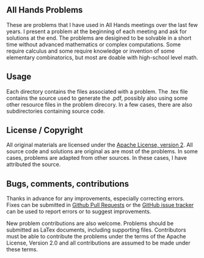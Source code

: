 ## All Hands Problems

These are problems that I have used in All Hands meetings over the last few years. I present a problem at the beginning of each meeting and ask for solutions at the end.  The problems are desigined to be solvable in a short time without advanced mathematics or complex computations. Some require calculus and some require knowledge or invention of some elementary combinatorics, but most are doable with high-school level math. 

## Usage


Each directory contains the files associated with a problem. The .tex file contains the source used to generate the .pdf, possibly also using some other resource files in the problem direcory.  In a few cases, there are also subdirectories containing source code. 
 
## License / Copyright

All original materials are licensed under the [Apache License, version 2](https://www.apache.org/licenses/LICENSE-2.0).  All source code and solutions are original as are most of the problems.  In some cases, problems are adapted from other sources.  In these cases, I have attributed the source.

## Bugs, comments, contributions

Thanks in advance for any improvements, especially correcting errors.  Fixes can be  submitted in [Github Pull Requests](https://github.com/psteitz/problems/pulls) or the [GitHub issue tracker](https://github.com/psteitz/problems/issues) can be used to report errors or to suggest improvements.

New problem contributions are also welcome.  Problems should be submitted as LaTex documents, including supporting files.  Contributors must be able to contribute the problems under the terms of the Apache License, Version 2.0 and all contributions are assumed to be made under these terms.

